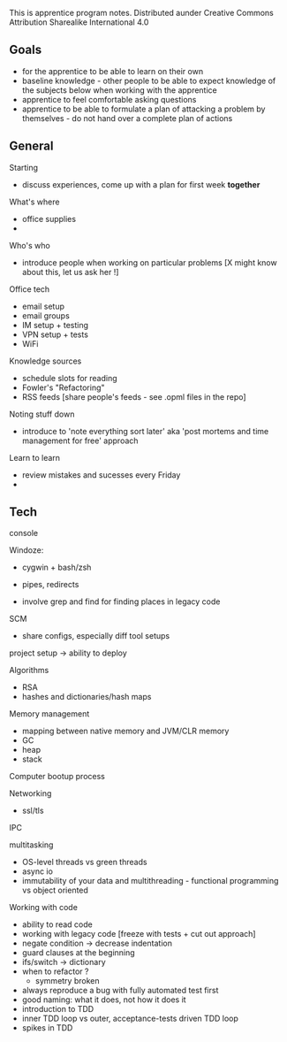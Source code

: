 This is apprentice program notes.
Distributed aunder Creative Commons Attribution Sharealike International 4.0


## Goals
* for the apprentice to be able to learn on their own
* baseline knowledge - other people to be able to expect knowledge of the subjects below when working with the apprentice
* apprentice to feel comfortable asking questions
* apprentice to be able to formulate a plan of attacking a problem by themselves - do not hand over a complete plan of actions

## General

Starting

* discuss experiences, come up with a plan for first week **together**

What's where  

* office supplies
*

Who's who

* introduce people when working on particular problems [X might know about this, let us ask her !]

Office tech

* email setup
* email groups
* IM setup + testing
* VPN setup + tests
* WiFi

Knowledge sources

* schedule slots for reading
* Fowler's "Refactoring"
* RSS feeds [share people's feeds - see .opml files in the repo]

Noting stuff down

* introduce to 'note everything sort later' aka 'post mortems and time management for free' approach

Learn to learn

* review mistakes and sucesses every Friday
*

## Tech

console

Windoze:
* cygwin + bash/zsh

* pipes, redirects
* involve grep and find for finding places in legacy code

SCM

* share configs, especially diff tool setups

project setup -> ability to deploy

Algorithms
* RSA
* hashes and dictionaries/hash maps

Memory management
* mapping between native memory and JVM/CLR memory
* GC
* heap
* stack

Computer bootup process


Networking
* ssl/tls

IPC

multitasking
* OS-level threads vs green threads
* async io
* immutability of your data and multithreading - functional programming vs object oriented

Working with code  

* ability to read code
* working with legacy code [freeze with tests + cut out approach]
* negate condition -> decrease indentation  
* guard clauses at the beginning  
* ifs/switch -> dictionary  
* when to refactor ?   
    * symmetry broken  
* always reproduce a bug with fully automated test first
* good naming: what it does, not how it does it
* introduction to TDD
* inner TDD loop vs outer, acceptance-tests driven TDD loop
* spikes in TDD

